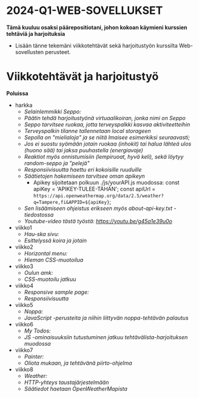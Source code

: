 # 2024-Q1-WEB-SOVELLUKSET

**Tämä kuuluu osaksi päärepositiotani, johon kokoan käymieni kurssien tehtäviä ja harjoituksia**
- Lisään tänne tekemäni viikkotehtävät sekä harjoitustyön kurssilta Web-sovellusten perusteet.

# Viikkotehtävät ja harjoitustyö

**Poluissa**
- harkka
    - *Selainlemmikki Seppo:*
    - *Päätin tehdä harjoitustyönä virtuaalikoiran, jonka nimi on Seppo*
    - *Seppo tarvitsee ruokaa, jotta terveyspalkki kasvaa aktiviteetteihin*
    - *Terveyspalkin tilanne tallennetaan local storageen*
    - *Sepolla on "mielialoja" ja se niitä lmaisee esimerkiksi seuraavasti;*
    - *Jos ei suostu syömään jotain ruokaa (inhokit) tai halua lähteä ulos (huono sää) tai jaksa puuhastella (energiavaje)*
    - *Reaktiot myös onnistumisiin (lempiruoat, hyvä keli), sekä löytyy random-seppo ja "pelejä"*
    - *Responsiivisuutta haettu eri kokoisille ruuduille*
    - *Säätietojen hakemiseen tarvitsee oman apikeyn*
        - Apikey sijoitetaan polkuun ./js/yourAPI.js muodossa:
            const apiKey = 'APIKEY-TULEE-TÄHÄN';
            const apiUrl = `https://api.openweathermap.org/data/2.5/weather?q=Tampere,fi&APPID=${apiKey}`;
    - *Sen lisäämiseen ohjeistus erikseen myös about-api-key.txt -tiedostossa*
    - *Youtube-video tästä työstä: https://youtu.be/g45a1e39u0o*
- viikko1
    - *Hau-ska sivu:*
    - *Esittelyssä koira ja jotain*
- viikko2
    - *Horizontal menu:*
    - *Hieman CSS-muotoilua*
- viikko3
    - *Oulun amk:*
    - *CSS-muotoilu jatkuu*
- viikko4
    - *Responsive sample page:*
    - *Responsiivisuutta* 
- viikko5
    - *Noppa:*
    - *JavaScript -perusteita ja niihin liittyvän noppa-tehtävän palautus*
- viikko6
    - *My Todos:*
    - *JS -ominaisuuksiin tutustuminen jatkuu tehtävälista-harjoituksen muodossa*  
- viikko7
    - *Painter:*
    - *Oliota mukaan, ja tehtävänä piirto-ohjelma* 
- viikko8
    - *Weather:*
    - *HTTP-yhteys taustajärjestelmään*
    - *Säätiedot haetaan OpenWeatherMapista*
